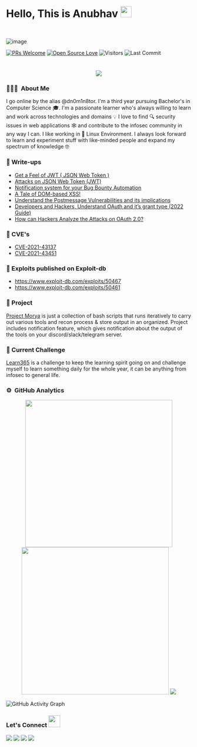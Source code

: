 # Hello, This is Anubhav <img src="https://raw.githubusercontent.com/syedareehaquasar/syedareehaquasar/master/gifs/Hi.gif" width="30px"></h2> 
<br />

![image](https://user-images.githubusercontent.com/65735854/134823562-0fc98c3a-3ded-48a4-92c7-df347e93648a.png)

[![PRs Welcome](https://img.shields.io/badge/PRs-welcome-brightgreen.svg?style=flat&logo=github)](https://github.com/dn0m1n8tor)
[![Open Source Love](https://badges.frapsoft.com/os/v1/open-source.svg?v=103)](https://github.com/dn0m1n8tor)
<img alt="Visitors" src="https://komarev.com/ghpvc/?username=dn0m1n8tor&style=flat&labelColor=black&logo=github&label=PROFILE+VIEWS&color=29bf12">
<img alt="Last Commit" src="https://img.shields.io/github/last-commit/dn0m1n8tor/dn0m1n8tor?logo=markdown&label=LAST+UPDATE&color=29bf12&style=flat">

<h1 align="center">
  <a href="https://git.io/typing-svg">
    <img src="https://readme-typing-svg.herokuapp.com/?color=%2330DCCE&lines=|Glad+to+see+you+here!%20:)&center=true&size=30">
  </a>
</h1>

### 👨🏻‍💻 &nbsp;About Me

I go online by the alias @dn0m1n8tor. I'm a third year pursuing Bachelor's in Computer Science :mortar_board:. I'm a passionate learner who's always willing to learn and work across technologies and domains :bulb:  I love to find :mag: security issues in web applications 🕸️ and contribute to the infosec community in any way I can. I like working in 🐧️ Linux Environment. I always look forward to learn and experiment stuff with like-minded people and expand my spectrum of knowledge 🤓

### :closed_book: Write-ups

* [Get a Feel of JWT ( JSON Web Token )](https://anubhav-singh.medium.com/get-a-feel-of-jwt-json-web-token-8ee9c16ce5ce)<br>
* [Attacks on JSON Web Token (JWT)](https://anubhav-singh.medium.com/attacks-on-json-web-token-jwt-278a49a1ad2e)<br>
* [Notification system for your Bug Bounty Automation](https://anubhav-singh.medium.com/notification-system-for-your-bug-bounty-automation-7b13af1b7372)<br>
* [A Tale of DOM-based XSS!](https://payatu.com/blog/anubhav.singh/dom-based-xss)
* [Understand the Postmessage Vulnerabilities and its implications](https://payatu.com/blog/anubhav.singh/postmessage-vulnerabilities)
* [Developers and Hackers, Understand OAuth and it’s grant type (2022 Guide)](https://payatu.com/blog/anubhav.singh/oauth-grant-types)
* [How can Hackers Analyze the Attacks on OAuth 2.0?](https://payatu.com/blog/anubhav.singh/oauth-vulnerabilities)

### :mag_right: CVE's

* [CVE-2021-43137](https://cve.mitre.org/cgi-bin/cvename.cgi?name=CVE-2021-43137) <br>
* [CVE-2021-43451](https://cve.mitre.org/cgi-bin/cvename.cgi?name=2021-43451)
 
### :syringe: Exploits published on Exploit-db

* https://www.exploit-db.com/exploits/50467 <br>
* https://www.exploit-db.com/exploits/50461

### :microscope: Project

[Project Morya](https://github.com/dn0m1n8tor/project-morya) is just a collection of bash scripts that runs iteratively to carry out various tools and recon process & store output in an organized. Project includes notification feature, which gives notification about the output of the tools on your discord/slack/telegram server.

### :pushpin: Current Challenge

[Learn365](https://github.com/dn0m1n8tor/learn365) is a challenge to keep the learning spirit going on and challenge myself to learn something daily for the whole year, it can be anything from infosec to general life.

### ⚙️ &nbsp;GitHub Analytics

<!-- ![](https://github-readme-stats.vercel.app/api?username=dn0m1n8tor&show_icons=true&bg_color=45,fc00ff,00dbde&title_color=fff&text_color=fff)
 -->
 
 <p align = "center">
  <img src = "https://github-readme-stats.vercel.app/api?username=dn0m1n8tor&show_icons=true&theme=dark" width = 400 />
  <img src = "https://github-readme-streak-stats.herokuapp.com/?user=dn0m1n8tor&theme=dark&hide_border=true" width = 400 />
  <img src="https://github-readme-stats.vercel.app/api/top-langs/?username=dn0m1n8tor&theme=dark&hide_border=true" />
</p>

![GitHub Activity Graph](https://activity-graph.herokuapp.com/graph?username=dn0m1n8tor) 

<h3 align="left">Let's Connect <img src="https://raw.githubusercontent.com/dn0m1n8tor/dn0m1n8tor/main/images/handshake.gif" height="32px"></h3>
<p align="center">
  
<a href="https://twitter.com/AnubhavSingh_"><img src="https://img.shields.io/badge/-@Anubhav Singh-1877F2?style=flat&logo=twitter&logoColor=white"/></a>
<a href="https://linkedin.com/in/anubhav14"><img src="https://img.shields.io/badge/-Anubhav%20Singh-0077B5?style=flat&logo=Linkedin&logoColor=white"/></a>
<a href="mailto:anubhav.infosec@gmail.com"><img src="https://img.shields.io/badge/-anubhav.infosec@gmail.com-D14836?style=flat&logo=Gmail&logoColor=white"/></a>
<a href="https://anubhav-singh.medium.com"><img src="https://img.shields.io/badge/-@anubhav.singh-1877F2?style=flat&logo=medium&logoColor=white"/></a>
<!-- <a href="https://instagram.com/happy_a314"><img src="https://img.shields.io/badge/-@happy_a314-E4405F?style=flat&logo=Instagram&logoColor=white"/></a> -->
  
 </p>
